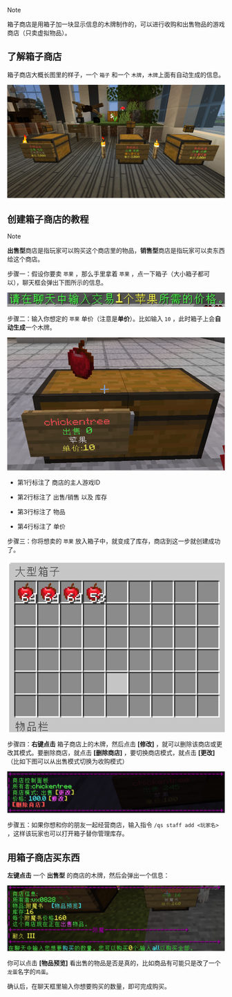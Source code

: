 > [!note]
> 箱子商店是用箱子加一块显示信息的木牌制作的，可以进行收购和出售物品的游戏商店（只卖虚拟物品）。

## 了解箱子商店

箱子商店大概长图里的样子，一个 `箱子` 和一个 `木牌`，`木牌`上面有自动生成的信息。

![](pics/quickshop.png)

## 创建箱子商店的教程

> [!note]
> **出售型**商店是指玩家可以购买这个商店里的物品，**销售型**商店是指玩家可以卖东西给这个商店。

步骤一：假设你要卖 `苹果` ，那么手里拿着 `苹果` ，点一下箱子（大小箱子都可以），聊天框会弹出下图所示的信息。

![](pics/shopcreate1.png)

步骤二：输入你想定的 `苹果` 单价（注意是**单价**）。比如输入 `10` ，此时箱子上会**自动生成**一个木牌。

![](pics/shopcreate2.png)


+ 第1行标注了 商店的主人游戏ID

+ 第2行标注了 出售/销售 以及 库存

+ 第3行标注了 物品

+ 第4行标注了 单价

步骤三：你将想卖的 `苹果` 放入箱子中，就变成了库存，商店到这一步就创建成功了。

![](pics/shopcreate3.png)

步骤四：**右键点击** 箱子商店上的木牌，然后点击 **[修改]** ，就可以删除该商店或更改其模式。要删除商店，就点击 **[删除商店]** ，要切换商店模式，就点击 **[更改]** （比如下图可以从出售模式切换为收购模式）

![](pics/shopcreate4.png)

步骤五：如果你想和你的朋友一起经营商店，输入指令 `/qs staff add <玩家名>` ，这样该玩家也可以打开箱子替你管理库存。

## 用箱子商店买东西

**左键点击** 一个 **出售型** 的商店的木牌，然后会弹出一个信息：

![](pics/shopbuy.png)

你可以点击 **[物品预览]** 看出售的物品是否是真的，比如商品有可能只是改了一个`龙蛋`名字的`鸡蛋`。

确认后，在聊天框里输入你想要购买的数量，即可完成购买。
